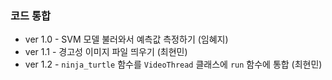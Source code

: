 ### 코드 통합
- ver 1.0 - SVM 모델 불러와서 예측값 측정하기 (임혜지)
- ver 1.1 - 경고성 이미지 파일 띄우기 (최현민)
- ver 1.2 - `ninja_turtle` 함수를 `VideoThread` 클래스에 `run` 함수에 통합 (최현민)